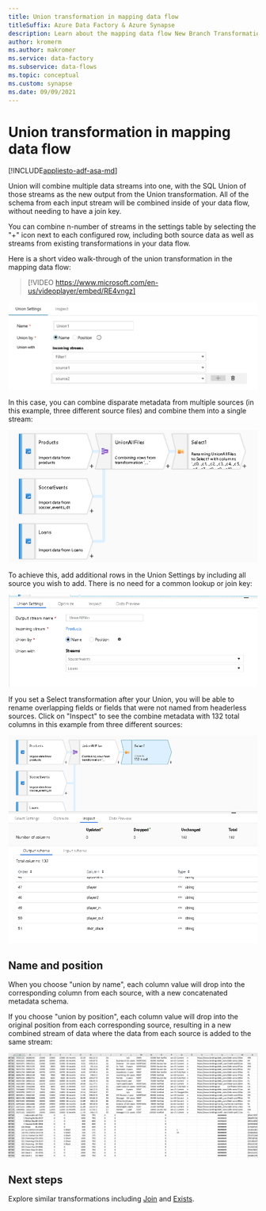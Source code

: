 ```yaml
---
title: Union transformation in mapping data flow
titleSuffix: Azure Data Factory & Azure Synapse
description: Learn about the mapping data flow New Branch Transformation in Azure Data Factory and Synapse Analytics
author: kromerm
ms.author: makromer
ms.service: data-factory
ms.subservice: data-flows
ms.topic: conceptual
ms.custom: synapse
ms.date: 09/09/2021
---
```


# Union transformation in mapping data flow

[!INCLUDE[appliesto-adf-asa-md](includes/appliesto-adf-asa-md.md)]

Union will combine multiple data streams into one, with the SQL Union of those streams as the new output from the Union transformation. All of the schema from each input stream will be combined inside of your data flow, without needing to have a join key.

You can combine n-number of streams in the settings table by selecting the "+" icon next to each configured row, including both source data as well as streams from existing transformations in your data flow.

Here is a short video walk-through of the union transformation in the mapping data flow:

> [!VIDEO https://www.microsoft.com/en-us/videoplayer/embed/RE4vngz]

![Union transformation](media/data-flow/union.png "Union")

In this case, you can combine disparate metadata from multiple sources (in this example, three different source files) and combine them into a single stream:

![Union transformation overview](media/data-flow/union111.png "Union 1")

To achieve this, add additional rows in the Union Settings by including all source you wish to add. There is no need for a common lookup or join key:

![Union transformation settings](media/data-flow/unionsettings.png "Union settings")

If you set a Select transformation after your Union, you will be able to rename overlapping fields or fields that were not named from headerless sources. Click on "Inspect" to see the combine metadata with 132 total columns in this example from three different sources:

![Union transformation final](media/data-flow/union333.png "Union 3")

## Name and position

When you choose "union by name", each column value will drop into the corresponding column from each source, with a new concatenated metadata schema.

If you choose "union by position", each column value will drop into the original position from each corresponding source, resulting in a new combined stream of data where the data from each source is added to the same stream:

![Union output](media/data-flow/unionoutput.png "Union Output")

## Next steps

Explore similar transformations including [Join](data-flow-join.md) and [Exists](data-flow-exists.md).
